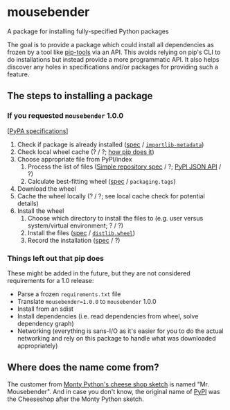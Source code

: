 # mousebender
A package for installing fully-specified Python packages

The goal is to provide a package which could install all dependencies as frozen by a tool like [pip-tools](https://pypi.org/project/pip-tools/) via an API. This avoids relying on pip's CLI to do installations but instead provide a more programmatic API. It also helps discover any holes in specifications and/or packages for providing such a feature. 

## The steps to installing a package

### If you requested `mousebender` 1.0.0

[[PyPA specifications](https://packaging.python.org/specifications/)]

1. Check if package is already installed ([spec](https://packaging.python.org/specifications/recording-installed-packages/) / [`importlib-metadata`](https://pypi.org/project/importlib-metadata/))
1. Check local wheel cache (? / ?; [how pip does it](https://pip.pypa.io/en/stable/reference/pip_install/#caching))
1. Choose appropriate file from PyPI/index
   1. Process the list of files ([Simple repository spec](https://packaging.python.org/specifications/simple-repository-api/) / ?; [PyPI JSON API](https://warehouse.pypa.io/api-reference/json/) / ?)
   1. Calculate best-fitting wheel ([spec](https://packaging.python.org/specifications/platform-compatibility-tags/) / `packaging.tags`)
1. Download the wheel
1. Cache the wheel locally (? / ?; see local cache check for potential details)
1. Install the wheel
   1. Choose which directory to install the files to (e.g. user versus system/virtual environment; ? / ?)
   1. Install the files ([spec](https://packaging.python.org/specifications/distribution-formats/) / [`distlib.wheel`](https://distlib.readthedocs.io/en/latest/tutorial.html#installing-from-wheels))
   1. Record the installation ([spec](https://packaging.python.org/specifications/recording-installed-packages/) / ?)

  
### Things left out that pip does

These might be added in the future, but they are not considered requirements for a 1.0 release:

* Parse a frozen `requirements.txt` file
* Translate `mousebender=1.0.0` to `mousebender` 1.0.0
* Install from an sdist
* Install dependencies (i.e. read dependencies from wheel, solve dependency graph)
* Networking (everything is sans-I/O as it's easier for you to do the actual networking and rely on this package to handle what was downloaded appropriately)

## Where does the name come from?
The customer from [Monty Python's cheese shop sketch](https://en.wikipedia.org/wiki/Cheese_Shop_sketch) is named "Mr. Mousebender". And in case you don't know, the original name of [PyPI](https://pypi.org/) was the Cheeseshop after the Monty Python sketch.
